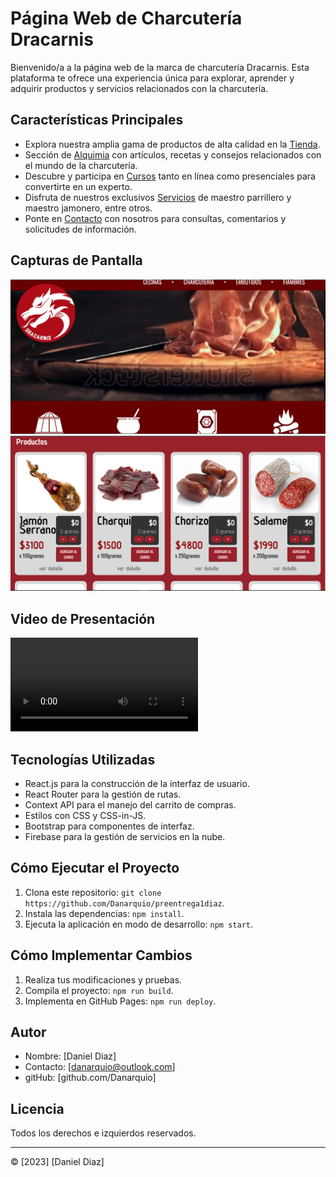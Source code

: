 # Página Web de Charcutería Dracarnis

Bienvenido/a a la página web de la marca de charcutería Dracarnis. Esta plataforma te ofrece una experiencia única para explorar, aprender y adquirir productos y servicios relacionados con la charcutería.

## Características Principales

- Explora nuestra amplia gama de productos de alta calidad en la [Tienda](#).
- Sección de [Alquimia](#) con artículos, recetas y consejos relacionados con el mundo de la charcutería.
- Descubre y participa en [Cursos](#) tanto en línea como presenciales para convertirte en un experto.
- Disfruta de nuestros exclusivos [Servicios](#) de maestro parrillero y maestro jamonero, entre otros.
- Ponte en [Contacto](#) con nosotros para consultas, comentarios y solicitudes de información.

## Capturas de Pantalla

![Captura de pantalla 1](/src/Imagenes/screenshot1.png)
![Captura de pantalla 2](/src/Imagenes/screenshot2.png)

## Video de Presentación

![Video de presentación](/src/Imagenes/screen-capture.webm)

## Tecnologías Utilizadas

- React.js para la construcción de la interfaz de usuario.
- React Router para la gestión de rutas.
- Context API para el manejo del carrito de compras.
- Estilos con CSS y CSS-in-JS.
- Bootstrap para componentes de interfaz.
- Firebase para la  gestión de servicios en la nube.

## Cómo Ejecutar el Proyecto

1. Clona este repositorio: `git clone https://github.com/Danarquio/preentrega1diaz`.
2. Instala las dependencias: `npm install`.
3. Ejecuta la aplicación en modo de desarrollo: `npm start`.

## Cómo Implementar Cambios

1. Realiza tus modificaciones y pruebas.
2. Compila el proyecto: `npm run build`.
3. Implementa en GitHub Pages: `npm run deploy`.

## Autor

- Nombre: [Daniel Diaz]
- Contacto: [danarquio@outlook.com]
- gitHub: [github.com/Danarquio]

## Licencia

Todos los derechos e izquierdos reservados.

---
© [2023] [Daniel Diaz]
